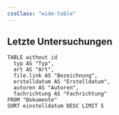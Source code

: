 ```yaml
---
cssClass: "wide-table"
---
```


## Letzte Untersuchungen
```dataview
TABLE without id
  typ AS "Typ",
  art AS "Art",
  file.link AS "Bezeichnung",
  erstelldatum AS "Erstelldatum",
  autoren AS "Autoren",
  fachrichtung AS "Fachrichtung"
FROM "Dokumente"
SORT einstelldatum DESC LIMIT 5
```
